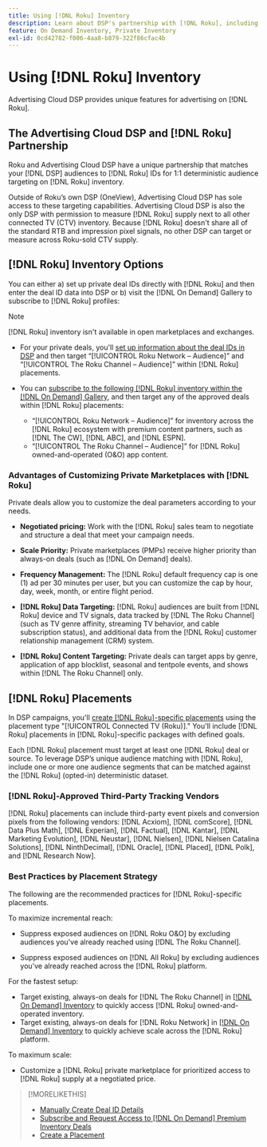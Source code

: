 ```yaml
---
title: Using [!DNL Roku] Inventory
description: Learn about DSP's partnership with [!DNL Roku], including inventory options, approved third-party tracking vendors, and best practices for [!DNL Roku]-specific placements. 
feature: On Demand Inventory, Private Inventory
exl-id: 0cd42782-f006-4aa8-b879-322f86cfac4b
---
```

# Using [!DNL Roku] Inventory

Advertising Cloud DSP provides unique features for advertising on [!DNL Roku].

## The Advertising Cloud DSP and [!DNL Roku] Partnership

Roku and Advertising Cloud DSP have a unique partnership that matches your [!DNL DSP] audiences to [!DNL Roku] IDs for 1:1 deterministic audience targeting on [!DNL Roku] inventory.

Outside of Roku’s own DSP (OneView), Advertising Cloud DSP has sole access to these targeting capabilities. Advertising Cloud DSP is also the only DSP with permission to measure [!DNL Roku] supply next to all other connected TV (CTV) inventory. Because [!DNL Roku] doesn't share all of the standard RTB and impression pixel signals, no other DSP can target or measure across Roku-sold CTV supply.

## [!DNL Roku] Inventory Options

You can either a) set up private deal IDs directly with [!DNL Roku] and then enter the deal ID data into DSP or b) visit the [!DNL On Demand] Gallery to subscribe to [!DNL Roku] profiles:

>[!NOTE]
>
>[!DNL Roku] inventory isn't available in open marketplaces and exchanges.

* For your private deals, you'll [set up information about the deal IDs in DSP](/help/dsp/inventory/deal-id-create.md) and then target “[!UICONTROL Roku Network – Audience]” and “[!UICONTROL The Roku Channel – Audience]” within [!DNL Roku] placements.<!-- Or do you target the deal ID?? I see those strings for Roku On Demand inventory. Clarify if all Roku private deals will show up as one or the other of these in Roku Private inventory in Roku placement settings. -->

* You can [subscribe to the following [!DNL Roku] inventory within the [!DNL On Demand] Gallery](/help/dsp/inventory/on-demand-inventory-subscribe.md), and then target any of the approved deals within [!DNL Roku] placements:

    * “[!UICONTROL Roku Network – Audience]” for inventory across the [!DNL Roku] ecosystem with premium content partners, such as [!DNL The CW], [!DNL ABC], and [!DNL ESPN].
    * “[!UICONTROL The Roku Channel – Audience]” for [!DNL Roku] owned-and-operated (O&O) app content.

### Advantages of Customizing Private Marketplaces with [!DNL Roku]

Private deals allow you to customize the deal parameters according to your needs.

* **Negotiated pricing:** Work with the [!DNL Roku] sales team to negotiate and structure a deal that meet your campaign needs.

* **Scale Priority:** Private marketplaces (PMPs) receive higher priority than always-on deals (such as [!DNL On Demand] deals).

* **Frequency Management:** The [!DNL Roku] default frequency cap is one (1) ad per 30 minutes per user, but you can customize the cap by hour, day, week, month, or entire flight period.<!-- Within the DSP placement settings? NO - you negotiate this with Roku, but Christine to confirm with Amanda whether you should be able to edit this in placement. -->

* **[!DNL Roku] Data Targeting:** [!DNL Roku] audiences are built from [!DNL Roku] device and TV signals, data tracked by [!DNL The Roku Channel] (such as TV genre affinity, streaming TV behavior, and cable subscription status), and additional data from the [!DNL Roku] customer relationship management (CRM) system.

* **[!DNL Roku] Content Targeting:** Private deals can target apps by genre, application of app blocklist, seasonal and tentpole events, and shows within [!DNL The Roku Channel] only.

## [!DNL Roku] Placements

In DSP campaigns, you'll [create [!DNL Roku]-specific placements](/help/dsp/campaign-management/placements/placement-create.md) using the placement type "[!UICONTROL Connected TV (Roku)]." You'll include [!DNL Roku] placements in [!DNL Roku]-specific packages with defined goals.

Each [!DNL Roku] placement must target at least one [!DNL Roku] deal or source. To leverage DSP’s unique audience matching with [!DNL Roku], include one or more one audience segments that can be matched against the [!DNL Roku] (opted-in) deterministic dataset.

### [!DNL Roku]-Approved Third-Party Tracking Vendors

[!DNL Roku] placements can include third-party event pixels and conversion pixels from the following vendors:  [!DNL Acxiom], [!DNL comScore], [!DNL Data Plus Math], [!DNL Experian], [!DNL Factual], [!DNL Kantar], [!DNL Marketing Evolution], [!DNL Neustar], [!DNL Nielsen], [!DNL Nielsen Catalina Solutions], [!DNL NinthDecimal], [!DNL Oracle], [!DNL Placed], [!DNL Polk], and [!DNL Research Now].

### Best Practices by Placement Strategy

 The following are the recommended practices for [!DNL Roku]-specific placements.

To maximize incremental reach:

* Suppress exposed audiences on [!DNL Roku O&O] by excluding audiences you've already reached using [!DNL The Roku Channel].

* Suppress exposed audiences on [!DNL All Roku] by excluding audiences you've already reached across the [!DNL Roku] platform.

For the fastest setup:

* Target existing, always-on deals for [!DNL The Roku Channel] in [[!DNL On Demand] Inventory](/help/dsp/inventory/on-demand-inventory-subscribe.md) to quickly access [!DNL Roku] owned-and-operated inventory.
* Target existing, always-on deals for [!DNL Roku Network] in [[!DNL On Demand] Inventory](/help/dsp/inventory/on-demand-inventory-subscribe.md) to quickly achieve scale across the [!DNL Roku] platform.

To maximum scale:

* Customize a [!DNL Roku] private marketplace for prioritized access to [!DNL Roku] supply at a negotiated price.

>[!MORELIKETHIS]
>
>* [Manually Create Deal ID Details](/help/dsp/inventory/deal-id-create.md)
> * [Subscribe and Request Access to [!DNL On Demand] Premium Inventory Deals](/help/dsp/inventory/on-demand-inventory-subscribe.md)
>* [Create a Placement](/help/dsp/campaign-management/placements/placement-create.md)
